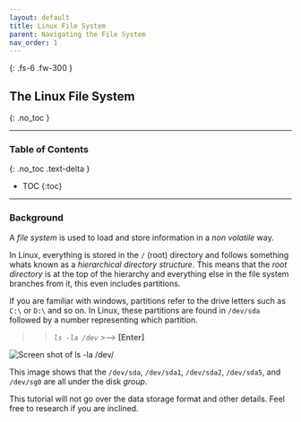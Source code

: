 ```yaml
---
layout: default
title: Linux File System
parent: Navigating the File System
nav_order: 1
---
```


{: .fs-6 .fw-300 }

## The Linux File System
{: .no_toc }

---

### Table of Contents
{: .no_toc .text-delta }
* TOC
{:toc}

---

### Background

A _file system_ is used to load and store information in a _non volatile_ way.

In Linux, everything is stored in the `/` (root) directory and follows something whats known as a _hierarchical directory structure_. This means that the _root directory_ is at the top of the hierarchy and everything else in the file system branches from it, this even includes partitions.

If you are familiar with windows, partitions refer to the drive letters such as `C:\` or `D:\` and so on. In Linux, these partitions are found in `/dev/sda` followed by a number representing which partition.

>> *`ls -la /dev`*  >-->  **[Enter]**

![Screen shot of ls -la /dev/](https://github.com/dl90/linux-basics/blob/gh-pages/docs/images/navigation/file_system/sda.png?raw=true "/dev")

This image shows that the `/dev/sda`, `/dev/sda1`, `/dev/sda2`, `/dev/sda5`, and `/dev/sg0` are all under the disk _group_.

This tutorial will not go over the data storage format and other details. Feel free to research if you are inclined.